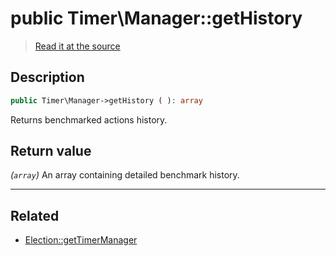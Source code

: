 # public Timer\Manager::getHistory

> [Read it at the source](https://github.com/julien-boudry/Condorcet/blob/master/src/Timer/Manager.php#L72)

## Description    

```php
public Timer\Manager->getHistory ( ): array
```

Returns benchmarked actions history.


## Return value   

*(`array`)* An array containing detailed benchmark history.


---------------------------------------

## Related

* [Election::getTimerManager](/Docs/api-reference/Election%20Class/Election--getTimerManager.md)    
